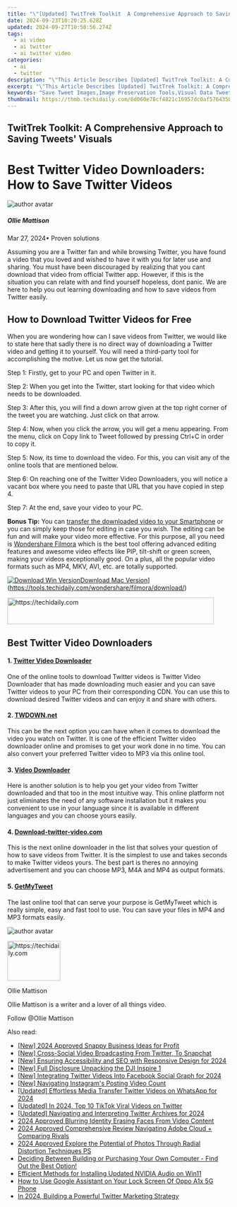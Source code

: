 ```yaml
---
title: "\"[Updated] TwitTrek Toolkit  A Comprehensive Approach to Saving Tweets' Visuals for 2024\""
date: 2024-09-23T10:20:25.628Z
updated: 2024-09-27T10:58:56.274Z
tags:
  - ai video
  - ai twitter
  - ai twitter video
categories:
  - ai
  - twitter
description: "\"This Article Describes [Updated] TwitTrek Toolkit: A Comprehensive Approach to Saving Tweets' Visuals for 2024\""
excerpt: "\"This Article Describes [Updated] TwitTrek Toolkit: A Comprehensive Approach to Saving Tweets' Visuals for 2024\""
keywords: "Save Tweet Images,Image Preservation Tools,Visual Data Tweeting,Tweets Image Saver,Visual Twitter Storage,Saving Tweets Pics,Image Capture for Tweets"
thumbnail: https://thmb.techidaily.com/6d060e78cf4821c16957dc0af5764350800050d4c706e3284222e7ce2389a41f.jpg
---
```


## TwitTrek Toolkit: A Comprehensive Approach to Saving Tweets' Visuals

# Best Twitter Video Downloaders: How to Save Twitter Videos

![author avatar](https://images.wondershare.com/filmora/article-images/ollie-mattison.jpg)

##### Ollie Mattison

 Mar 27, 2024• Proven solutions

 Assuming you are a Twitter fan and while browsing Twitter, you have found a video that you loved and wished to have it with you for later use and sharing. You must have been discouraged by realizing that you cant download that video from official Twitter app. However, if this is the situation you can relate with and find yourself hopeless, dont panic. We are here to help you out learning downloading and how to save videos from Twitter easily.

## How to Download Twitter Videos for Free

 When you are wondering how can I save videos from Twitter, we would like to state here that sadly there is no direct way of downloading a Twitter video and getting it to yourself. You will need a third-party tool for accomplishing the motive. Let us now get the tutorial.

 Step 1: Firstly, get to your PC and open Twitter in it.

 Step 2: When you get into the Twitter, start looking for that video which needs to be downloaded.

 Step 3: After this, you will find a down arrow given at the top right corner of the tweet you are watching. Just click on that arrow.

 Step 4: Now, when you click the arrow, you will get a menu appearing. From the menu, click on Copy link to Tweet followed by pressing Ctrl+C in order to copy it.

 Step 5: Now, its time to download the video. For this, you can visit any of the online tools that are mentioned below.

 Step 6: On reaching one of the Twitter Video Downloaders, you will notice a vacant box where you need to paste that URL that you have copied in step 4.

 Step 7: At the end, save your video to your PC.

**Bonus Tip:** You can [transfer the downloaded video to your Smartphone](https://tools.techidaily.com/wondershare/filmora/download/) or you can simply keep those for editing in case you wish. The editing can be fun and will make your video more effective. For this purpose, all you need is [Wondershare Filmora](https://tools.techidaily.com/wondershare/filmora/download/) which is the best tool offering advanced editing features and awesome video effects like PIP, tilt-shift or green screen, making your videos exceptionally good. On a plus, all the popular video formats such as MP4, MKV, AVI, etc. are totally supported.

[![Download Win Version](https://images.wondershare.com/filmora/guide/download-btn-win.jpg)](https://tools.techidaily.com/wondershare/filmora/download/)[Download Mac Version](https://images.wondershare.com/filmora/guide/download-btn-mac.jpg)](https://tools.techidaily.com/wondershare/filmora/download/)

<!-- affiliate ads begin -->
<a href="https://review-au.sjv.io/c/5597632/2098703/14409" target="_top" id="2098703">
  <img src="//a.impactradius-go.com/display-ad/14409-2098703" border="0" alt="https://techidaily.com" width="468" height="60"/>
</a>
<img height="0" width="0" src="https://review-au.sjv.io/i/5597632/2098703/14409" style="position:absolute;visibility:hidden;" border="0" />
<!-- affiliate ads end -->

## Best Twitter Video Downloaders

#### 1\. [Twitter Video Downloader](http://twittervideodownloader.com/)

 One of the online tools to download Twitter videos is Twitter Video Downloader that has made downloading much easier and you can save Twitter videos to your PC from their corresponding CDN. You can use this to download desired Twitter videos and can enjoy it and share with others.

#### 2\. [TWDOWN.net](https://twdown.net/)

 This can be the next option you can have when it comes to download the video you watch on Twitter. It is one of the efficient Twitter video downloader online and promises to get your work done in no time. You can also convert your preferred Twitter video to MP3 via this online tool.

#### 3\. [Video Downloader](https://www.downloadtwittervideo.com/)

 Here is another solution is to help you get your video from Twitter downloaded and that too in the most intuitive way. This online platform not just eliminates the need of any software installation but it makes you convenient to use in your language since it is available in different languages and you can choose yours easily.

#### 4\. [Download-twitter-video.com](https://download-twitter-video.com/)

 This is the next online downloader in the list that solves your question of how to save videos from Twitter. It is the simplest to use and takes seconds to make Twitter videos yours. The best part is theres no annoying advertisement and you can choose MP3, M4A and MP4 as output formats.

#### 5\. [GetMyTweet](https://www.getmytweet.com/)

 The last online tool that can serve your purpose is GetMyTweet which is really simple, easy and fast tool to use. You can save your files in MP4 and MP3 formats easily.

![author avatar](https://images.wondershare.com/filmora/article-images/ollie-mattison.jpg)

<!-- affiliate ads begin -->
<a href="https://aligracehair.sjv.io/c/5597632/2135394/19272" target="_top" id="2135394">
  <img src="//a.impactradius-go.com/display-ad/19272-2135394" border="0" alt="https://techidaily.com" width="120" height="90"/>
</a>
<img height="0" width="0" src="https://aligracehair.sjv.io/i/5597632/2135394/19272" style="position:absolute;visibility:hidden;" border="0" />
<!-- affiliate ads end -->

Ollie Mattison

Ollie Mattison is a writer and a lover of all things video.

Follow @Ollie Mattison

<ins class="adsbygoogle"
      style="display:block"
      data-ad-client="ca-pub-7571918770474297"
      data-ad-slot="8358498916"
      data-ad-format="auto"
      data-full-width-responsive="true"></ins>

<span class="atpl-alsoreadstyle">Also read:</span>
<div><ul>
<li><a href="https://snapchat-videos.techidaily.com/new-2024-approved-snappy-business-ideas-for-profit/"><u>[New] 2024 Approved Snappy Business Ideas for Profit</u></a></li>
<li><a href="https://twitter-videos.techidaily.com/new-cross-social-video-broadcasting-from-twitter-to-snapchat/"><u>[New] Cross-Social Video Broadcasting From Twitter, To Snapchat</u></a></li>
<li><a href="https://twitter-videos.techidaily.com/new-ensuring-accessibility-and-seo-with-responsive-design-for-2024/"><u>[New] Ensuring Accessibility and SEO with Responsive Design for 2024</u></a></li>
<li><a href="https://some-knowledge.techidaily.com/new-full-disclosure-unpacking-the-dji-inspire-1/"><u>[New] Full Disclosure Unpacking the DJI Inspire 1</u></a></li>
<li><a href="https://twitter-videos.techidaily.com/new-integrating-twitter-videos-into-facebook-social-graph-for-2024/"><u>[New] Integrating Twitter Videos Into Facebook Social Graph for 2024</u></a></li>
<li><a href="https://instagram-video-files.techidaily.com/new-navigating-instagrams-posting-video-count/"><u>[New] Navigating Instagram's Posting Video Count</u></a></li>
<li><a href="https://twitter-videos.techidaily.com/updated-effortless-media-transfer-twitter-videos-on-whatsapp-for-2024/"><u>[Updated] Effortless Media Transfer Twitter Videos on WhatsApp for 2024</u></a></li>
<li><a href="https://twitter-videos.techidaily.com/updated-in-2024-top-10-tiktok-viral-videos-on-twitter/"><u>[Updated] In 2024, Top 10 TikTok Viral Videos on Twitter</u></a></li>
<li><a href="https://twitter-videos.techidaily.com/updated-navigating-and-interpreting-twitter-archives-for-2024/"><u>[Updated] Navigating and Interpreting Twitter Archives for 2024</u></a></li>
<li><a href="https://youtube-clips.techidaily.com/2024-approved-blurring-identity-erasing-faces-from-video-content/"><u>2024 Approved Blurring Identity Erasing Faces From Video Content</u></a></li>
<li><a href="https://extra-tips.techidaily.com/2024-approved-comprehensive-review-navigating-adobe-cloud-plus-comparing-rivals/"><u>2024 Approved Comprehensive Review Navigating Adobe Cloud + Comparing Rivals</u></a></li>
<li><a href="https://some-techniques.techidaily.com/2024-approved-explore-the-potential-of-photos-through-radial-distortion-techniques-ps/"><u>2024 Approved Explore the Potential of Photos Through Radial Distortion Techniques PS</u></a></li>
<li><a href="https://tech-recovery.techidaily.com/deciding-between-building-or-purchasing-your-own-computer-find-out-the-best-option/"><u>Deciding Between Building or Purchasing Your Own Computer - Find Out the Best Option!</u></a></li>
<li><a href="https://driver-install.techidaily.com/efficient-methods-for-installing-updated-nvidia-audio-on-win11/"><u>Efficient Methods for Installing Updated NVIDIA Audio on Win11</u></a></li>
<li><a href="https://easy-unlock-android.techidaily.com/how-to-use-google-assistant-on-your-lock-screen-of-oppo-a1x-5g-phone-by-drfone-android/"><u>How to Use Google Assistant on Your Lock Screen Of Oppo A1x 5G Phone</u></a></li>
<li><a href="https://twitter-videos.techidaily.com/in-2024-building-a-powerful-twitter-marketing-strategy/"><u>In 2024, Building a Powerful Twitter Marketing Strategy</u></a></li>
</ul></div>

